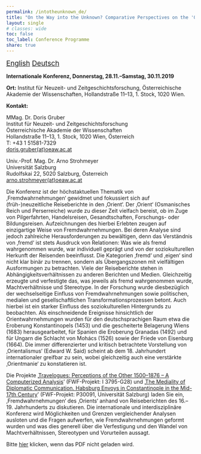 ```yaml
---
permalink: /intotheunknown_de/
title: "On the Way into the Unknown? Comparative Perspectives on the 'Orient' in (Early) Modern Travelogues"
layout: single
# classes: wide
toc: false
toc_label: Conference Programme
share: true
---
```


<script language="JavaScript" src="/_includes/unCryptMail.js" type="text/javascript"></script>

<i class="fas fa-language"></i><span style="font-size: 14pt;"> [English](/intotheunknown/) [Deutsch](/intotheunknown_de)</span>

**Internationale Konferenz, Donnerstag, 28.11.–Samstag, 30.11.2019**

**Ort:** Institut für Neuzeit- und Zeitgeschichtsforschung, Österreichische Akademie der Wissenschaften, Hollandstraße 11–13, 1. Stock, 1020 Wien.

**Kontakt:**

MMag. Dr. Doris Gruber<br/>
Institut für Neuzeit- und Zeitgeschichtsforschung<br/>
Österreichische Akademie der Wissenschaften<br/>
Hollandstraße 11–13, 1. Stock, 1020 Wien, Österreich<br/>
T: +43 1 51581-7329<br/>
[doris.gruber(at)oeaw.ac.at](javascript:linkTo_UnCryptMailto('nbjmup;epsjt/hsvcfsApfbx/bd/bu');)

Univ.-Prof. Mag. Dr. Arno Strohmeyer<br/>
Universität Salzburg<br/>
Rudolfskai 22, 5020 Salzburg, Österreich<br/>
[arno.strohmeyer(at)oeaw.ac.at](javascript:linkTo_UnCryptMailto('nbjmup;bsop/tuspinfzfsApfbx/bd/bu');)

Die Konferenz ist der höchstaktuellen Thematik von ‚Fremdwahrnehmungen‘ gewidmet und fokussiert sich auf (früh-)neuzeitliche
Reiseberichte in den ‚Orient‘. Der ‚Orient‘ (Osmanisches Reich und Perserreiche) wurde zu dieser Zeit vielfach bereist,
ob im Zuge von Pilgerfahrten, Handelsreisen, Gesandtschaften, Forschungs- oder Bildungsreisen. Aufzeichnungen des
hierbei Erlebten zeugen auf einzigartige Weise von Fremdwahrnehmungen. Bei deren Analyse sind jedoch zahlreiche
Herausforderungen zu bewältigen, denn das Verständnis von ‚fremd‘ ist stets Ausdruck von Relationen: Was wie als fremd
wahrgenommen wurde, war individuell geprägt und von der soziokulturellen Herkunft der Reisenden beeinflusst. Die
Kategorien ‚fremd‘ und ‚eigen‘ sind nicht klar binär zu trennen, sondern als Übergangszonen mit vielfältigen Ausformungen
zu betrachten. Viele der Reiseberichte stehen in Abhängigkeitsverhältnissen zu anderen Berichten und Medien. Gleichzeitig
erzeugte und verfestigte das, was jeweils als fremd wahrgenommen wurde, Machtverhältnisse und Stereotype. In der
Forschung wurde diesbezüglich der wechselseitige Einfluss von Fremdwahrnehmungen sowie politischen, medialen und
gesellschaftlichen Transformationsprozessen betont. Auch hierbei ist ein starker Einfluss des soziokulturellen
Hintergrunds zu beobachten. Als einschneidende Ereignisse hinsichtlich der Orientwahrnehmungen wurden für den
deutschsprachigen Raum etwa die Eroberung Konstantinopels (1453) und die gescheiterte Belagerung Wiens (1683)
herausgearbeitet, für Spanien die Eroberung Granadas (1492) und für Ungarn die Schlacht von Mohács (1526) sowie der
Friede von Eisenburg (1664). Die immer differenzierter und kritisch betrachtete Vorstellung von ‚Orientalismus‘
(Edward W. Said) scheint ab dem 18. Jahrhundert internationaler greifbar zu sein, wobei gleichzeitig auch eine
verstärkte ‚Orientmanie‘ zu konstatieren ist.

Die Projekte ‚[Travelogues: Perceptions of the Other 1500–1876 – A Computerized Analysis](http://www.travelogues-project.info/)’ (FWF-Projekt: I 3795-G28) und
‚[The Mediality of Diplomatic Communication. Habsburg Envoys in Constantinople in the Mid-17th Century](http://diploko.at/en/)’
(FWF-Projekt: P30091, Universität Salzburg) laden Sie ein, ‚Fremdwahrnehmungen‘ des ‚Orients‘ anhand von Reiseberichten
des 16.–19. Jahrhunderts zu diskutieren. Die internationale und interdisziplinäre Konferenz wird Möglichkeiten und
Grenzen vergleichender Analysen ausloten und die Fragen aufwerfen, wie Fremdwahrnehmungen geformt wurden und was dies
generell über die Verfestigung und den Wandel von Machtverhältnissen, Stereotypen und Vorurteilen aussagt.

<object data="../../_files/Programm-INZ-On-the-Way-Into-the-Unknown-V-07-10-2019.pdf" width="1000" height="1000" type='application/pdf'>
    <p>Bitte <a href="www.travelogues-project.info/_files/Programm-INZ-On-the-Way-Into-the-Unknown-V-07-10-2019.pdf">hier</a> klicken, wenn das PDF nicht geladen wird.</p>
</object>
